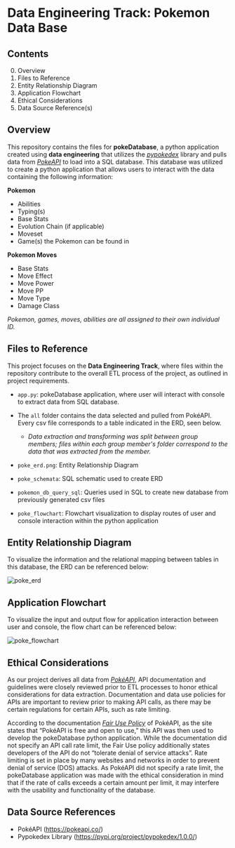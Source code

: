 # Data Engineering Track: Pokemon Data Base

## Contents
0) Overview 
1) Files to Reference
2) Entity Relationship Diagram
3) Application Flowchart 
4) Ethical Considerations
5) Data Source Reference(s)


## Overview
This repository contains the files for **pokeDatabase**, a python application created using **data engineering** that utilizes the [*pypokedex*](https://pypi.org/project/pypokedex/1.0.0/)  library and pulls data from [*PokeAPI*](https://pokeapi.co/) to load into a SQL database. This database was utilized to create a python application that allows users to interact with the data containing the following information: 

**Pokemon**
- Abilities
- Typing(s)
- Base Stats
- Evolution Chain (if applicable)
- Moveset
- Game(s) the Pokemon can be found in

**Pokemon Moves**
- Base Stats
- Move Effect
- Move Power
- Move PP
- Move Type
- Damage Class

*Pokemon, games, moves, abilities are all assigned to their own individual ID.*


## Files to Reference
This project focuses on the **Data Engineering Track**, where files within the repository contribute to the overall ETL process of the project, as outlined in project requirements.

- ```app.py```: pokeDatabase application, where user will interact with console to extract data from SQL database. 

- The ```all``` folder contains the data selected and pulled from PokéAPI. Every csv file corresponds to a table indicated in the ERD, seen below.
    - *Data extraction and transforming was split between group members; files within each group member's folder correspond to the data that was extracted from the member.*
      
- ```poke_erd.png```: Entity Relationship Diagram
  
- ```poke_schemata```: SQL schematic used to create ERD
  
- ```pokemon_db_query_sql```: Queries used in SQL to create new database from previously generated csv files
  
- ```poke_flowchart```: Flowchart visualization to display routes of user and console interaction within the python application

      
## Entity Relationship Diagram
To visualize the information and the relational mapping between tables in this database, the ERD can be referenced below:

![poke_erd](https://github.com/user-attachments/assets/c3d3bcb5-808a-4a84-85d5-dae28235177f)


## Application Flowchart
To visualize the input and output flow for application interaction between user and console, the flow chart can be referenced below: 

![poke_flowchart](https://github.com/user-attachments/assets/7b9892ed-48cd-4765-a588-2b96a889d412)


## Ethical Considerations
As our project derives all data from [*PokéAPI*](https://pokeapi.co/), API documentation and guidelines were closely reviewed prior to ETL processes to honor ethical considerations for data extraction. Documentation and data use policies for APIs are important to review prior to making API calls, as there may be certain regulations for certain APIs, such as rate limiting. 

According to the documentation [*Fair Use Policy*](https://pokeapi.co/docs/graphql) of PokéAPI, as the site states that “PokéAPI is free and open to use,” this API was then used to develop the pokeDatabase python application. While the documentation did not specify an API call rate limit, the Fair Use policy additionally states developers of the API do not “tolerate denial of service attacks”. Rate limiting is set in place by many websites and networks in order to prevent denial of service (DOS) attacks. As PokéAPI did not specify a rate limit, the pokeDatabase application was made with the ethical consideration in mind that if the rate of calls exceeds a certain amount per limit, it may interfere with the usability and functionality of the database. 


## Data Source References
- PokéAPI (https://pokeapi.co/)
- Pypokedex Library (https://pypi.org/project/pypokedex/1.0.0/)


